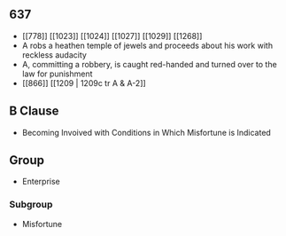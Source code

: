 ## 637
- [[778]] [[1023]] [[1024]] [[1027]] [[1029]] [[1268]] 
- A robs a heathen temple of jewels and proceeds about his work with reckless audacity
- A, committing a robbery, is caught red-handed and turned over to the law for punishment
- [[866]] [[1209 | 1209c tr A &amp; A-2]] 

## B Clause
- Becoming Invoived with Conditions in Which Misfortune is Indicated

## Group
- Enterprise

### Subgroup
- Misfortune


